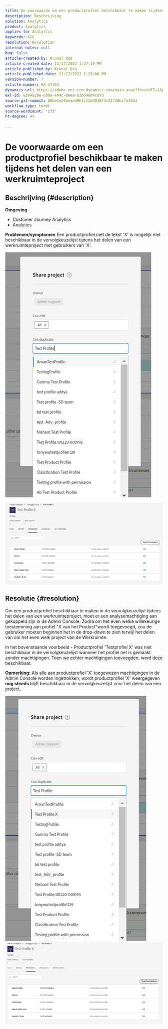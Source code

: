 ```yaml
---
title: De voorwaarde om een productprofiel beschikbaar te maken tijdens het delen van een werkruimteproject
description: Beschrijving
solution: Analytics
product: Analytics
applies-to: Analytics
keywords: KCS
resolution: Resolution
internal-notes: null
bug: false
article-created-by: Krunal Oza
article-created-date: 11/17/2022 1:27:19 PM
article-published-by: Krunal Oza
article-published-date: 11/17/2022 1:29:00 PM
version-number: 7
article-number: KA-17163
dynamics-url: https://adobe-ent.crm.dynamics.com/main.aspx?forceUCI=1&pagetype=entityrecord&etn=knowledgearticle&id=7b352f8e-7b66-ed11-9561-6045bd006149
exl-id: e294a2be-c099-494c-8eea-82bd46d4c07d
source-git-commit: 80be1a59aeadd9b1c22dd038f4c51728bcfa29a3
workflow-type: tm+mt
source-wordcount: '173'
ht-degree: 4%

---
```


# De voorwaarde om een productprofiel beschikbaar te maken tijdens het delen van een werkruimteproject

## Beschrijving {#description}

<b>Omgeving</b>
- Customer Journey Analytics
- Analytics



<b>Problemen/symptomen</b>
Een productprofiel met de tekst &#39;X&#39; is mogelijk niet beschikbaar in de vervolgkeuzelijst tijdens het delen van een werkruimteproject met gebruikers van &#39;X&#39;.



![](assets/___7c352f8e-7b66-ed11-9561-6045bd006149___.png)

![](assets/___7e352f8e-7b66-ed11-9561-6045bd006149___.png)


## Resolutie {#resolution}


Om een productprofiel beschikbaar te maken in de vervolgkeuzelijst tijdens het delen van een werkruimteproject, moet er een analysemachtiging aan gekoppeld zijn in de Admin Console. Zodra om het even welke willekeurige toestemming aan profiel &quot;X van het Product&quot;wordt toegevoegd, zou de gebruiker moeten beginnen het in de drop-down te zien terwijl het delen van om het even welk project van de Werkruimte.

In het bovenstaande voorbeeld - Productprofiel &#39;Testprofiel X&#39; was niet beschikbaar in de vervolgkeuzelijst wanneer het profiel net is gemaakt zonder machtigingen. Toen we echter machtigingen toevoegden, werd deze beschikbaar.

<b>Opmerking:</b> Als alle aan productprofiel &#39;X&#39; toegewezen machtigingen in de Admin Console worden ingetrokken, wordt productprofiel &#39;X&#39; weergegeven <b>nog steeds </b>blijft beschikbaar in de vervolgkeuzelijst voor het delen van een project.

![](assets/30693c56-ceef-eb11-bacb-0022480a5901.png)     ![](assets/c4b23919-ceef-eb11-bacb-0022480a5901.png)
